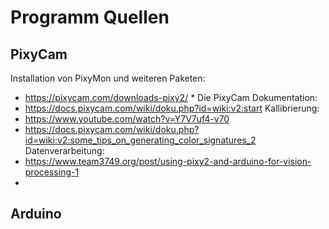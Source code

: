 # Programm Quellen
## PixyCam
Installation von PixyMon und weiteren Paketen:
* https://pixycam.com/downloads-pixy2/ *
Die PixyCam Dokumentation:
* https://docs.pixycam.com/wiki/doku.php?id=wiki:v2:start 
Kallibrierung:
* https://www.youtube.com/watch?v=Y7V7uf4-v70
* https://docs.pixycam.com/wiki/doku.php?id=wiki:v2:some_tips_on_generating_color_signatures_2
Datenverarbeitung:
* https://www.team3749.org/post/using-pixy2-and-arduino-for-vision-processing-1
* 
## Arduino

